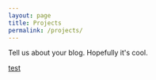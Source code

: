 ```yaml
---
layout: page
title: Projects
permalink: /projects/
---
```


Tell us about your blog. Hopefully it's cool.

[test](/projects/2017-01-05-opiate-prescription-analysis-using-machine-learning.markdown)

